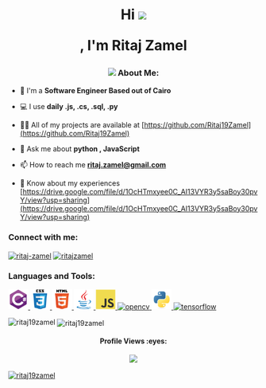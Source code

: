 <h1 align="center">Hi <img src="https://github.com/TheDudeThatCode/TheDudeThatCode/blob/master/Assets/Hi.gif" width="29">
<p align="center">, I'm Ritaj Zamel</h1>
<h3 align="center"><img src="https://media.giphy.com/media/WUlplcMpOCEmTGBtBW/giphy.gif" width="30"> About Me:</h3>

- 🏦 I'm a **Software Engineer Based out of Cairo**

- 💻 I use **daily .js, .cs, .sql, .py**

- 👨‍💻 All of my projects are available at [https://github.com/Ritaj19Zamel](https://github.com/Ritaj19Zamel)

- 💬 Ask me about **python , JavaScript**

- 📫 How to reach me **ritaj.zamel@gmail.com**

- 📄 Know about my experiences [https://drive.google.com/file/d/1OcHTmxyee0C_AI13VYR3y5saBoy30pvY/view?usp=sharing](https://drive.google.com/file/d/1OcHTmxyee0C_AI13VYR3y5saBoy30pvY/view?usp=sharing)

<h3 align="left">Connect with me:</h3>
<p align="left">
<a href="https://linkedin.com/in/ritaj-zamel](https://www.linkedin.com/in/ritaj-zamel-b388541b0/)" target="blank"><img align="center" src="https://raw.githubusercontent.com/rahuldkjain/github-profile-readme-generator/master/src/images/icons/Social/linked-in-alt.svg" alt="ritaj-zamel" height="30" width="40" /></a>
<a href="https://kaggle.com/ritajzamel" target="blank"><img align="center" src="https://raw.githubusercontent.com/rahuldkjain/github-profile-readme-generator/master/src/images/icons/Social/kaggle.svg" alt="ritajzamel" height="30" width="40" /></a>
</p>

<h3 align="left">Languages and Tools:</h3>
<p align="left"> <a href="https://www.w3schools.com/cs/" target="_blank" rel="noreferrer"> <img src="https://raw.githubusercontent.com/devicons/devicon/master/icons/csharp/csharp-original.svg" alt="csharp" width="40" height="40"/> </a> <a href="https://www.w3schools.com/css/" target="_blank" rel="noreferrer"> <img src="https://raw.githubusercontent.com/devicons/devicon/master/icons/css3/css3-original-wordmark.svg" alt="css3" width="40" height="40"/> </a> <a href="https://www.w3.org/html/" target="_blank" rel="noreferrer"> <img src="https://raw.githubusercontent.com/devicons/devicon/master/icons/html5/html5-original-wordmark.svg" alt="html5" width="40" height="40"/> </a> <a href="https://www.java.com" target="_blank" rel="noreferrer"> <img src="https://raw.githubusercontent.com/devicons/devicon/master/icons/java/java-original.svg" alt="java" width="40" height="40"/> </a> <a href="https://developer.mozilla.org/en-US/docs/Web/JavaScript" target="_blank" rel="noreferrer"> <img src="https://raw.githubusercontent.com/devicons/devicon/master/icons/javascript/javascript-original.svg" alt="javascript" width="40" height="40"/> </a> <a href="https://opencv.org/" target="_blank" rel="noreferrer"> <img src="https://www.vectorlogo.zone/logos/opencv/opencv-icon.svg" alt="opencv" width="40" height="40"/> </a> <a href="https://www.python.org" target="_blank" rel="noreferrer"> <img src="https://raw.githubusercontent.com/devicons/devicon/master/icons/python/python-original.svg" alt="python" width="40" height="40"/> </a> <a href="https://www.tensorflow.org" target="_blank" rel="noreferrer"> <img src="https://www.vectorlogo.zone/logos/tensorflow/tensorflow-icon.svg" alt="tensorflow" width="40" height="40"/> </a> </p>

<p><img align="left" src="https://github-readme-stats.vercel.app/api/top-langs?username=ritaj19zamel&show_icons=true&locale=en&layout=compact" alt="ritaj19zamel" /></p>

<p>&nbsp;<img align="center" src="https://github-readme-stats.vercel.app/api?username=ritaj19zamel&show_icons=true&locale=en" alt="ritaj19zamel" /></p>

<h4 align="center">Profile Views :eyes:</h4>
<p align="center"><img src="https://profile-counter.glitch.me/{ritaj19zamel}/count.svg"/></p>

<p align="left"> <a href="https://github.com/ryo-ma/github-profile-trophy"><img src="https://github-profile-trophy.vercel.app/?username=ritaj19zamel" alt="ritaj19zamel" /></a> </p>
